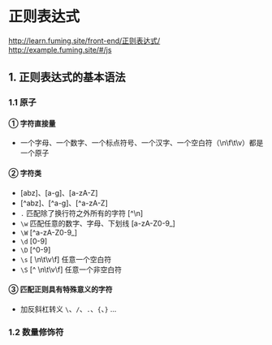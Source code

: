# 正则表达式
http://learn.fuming.site/front-end/正则表达式/
http://example.fuming.site/#/js

## 1. 正则表达式的基本语法
### 1.1 原子
#### ① 字符直接量
* 一个字母、一个数字、一个标点符号、一个汉字、一个空白符（\n\f\t\v）都是一个原子
#### ② 字符类
* [abz]、[a-g]、[a-zA-Z]
* [^abz]、[^a-g]、[^a-zA-Z]
* `.` 匹配除了换行符之外所有的字符  [^\n]
* `\w` 匹配任意的数字、字母、下划线  [a-zA-Z0-9_]
* `\W` [^a-zA-Z0-9_]
* `\d` [0-9]
* `\D` [^0-9]
* `\s` [ \n\t\v\f] 任意一个空白符
* `\S` [^ \n\t\v\f] 任意一个非空白符
#### ③ 匹配正则具有特殊意义的字符
* 加反斜杠转义  `\`、`/`、`.`、`{`、`}` ...

### 1.2 数量修饰符
* {n}  前面的原子重复出现n次
* {n,}  前面的原子重复出现n次以及n次以上
* {n,m}  前面的原子重复出现n次到m次
* `?`  前面的原子出现0次或1次  {0,1}
* `+`  前面的原子出现1次或多次  {1,}
* `*`  前面的原子出现任意次 {0,}

```
数量修饰符写在原子的后面
数量修饰符修饰的是紧挨着的一个原子
修饰符不参与匹配，只有原子参与匹配
```

```
贪婪匹配： 正则表达式会尽可能多的进行匹配；
在数量修饰符的后面添加？可以阻止贪婪匹配
```

### 1.3 位置修饰符
* `\b`  单词边界
* `\B`  非单词边界
* `\A` 等同于 `^`  字符串开始
* `\Z` 等同于 `$`  字符串结束


### 1.4 选择修饰符
* `|` 类似于逻辑或
```
优先级特低
从两个里面选择一个  abc|def  要么abc 要么 def；  ab(c|d)ef  从c和d里面选择一个
```

### 1.5 模式单元
* 提高优先级
* 把多个原子多做一个整体   
* **暂存内存：** 把模式单元中的内容单独捕获； regExp.exec()返回的数组会包含模式单元匹配到内容；
* 如果不想暂存内容，仅仅想改变优先级或者把多个原子视为一个整体，可以 `(?:pattern)`
* 可以给每个模式单元取个名字 `(?<名字>pattern)`，exec返回的数组中的groups属性可以得到模式单元的内容
* **反向引用：**，在replace替换的时候，才能进行反向引用； 可以引用模式单元中匹配到内容 $1引用第一个模式单元的内容，$2第二个... 





```
  我的网址： http://learn.fuming.site/index.html
 某大型互联网公司： http://www.atguigu.com/movies/01001.html
 这样一个值： https://122.234.120.90:8080/files/01.php 哈哈哈
```

```
话说金莲陪着武松正在楼上说话未了，只见武大买了些肉菜果饼归家。放在厨
，走上楼来，叫道："大嫂，你且下来则个。"那妇人应道："你看那不晓事的，
！叔叔在此无人陪侍，却交我撇了下去。"武松道："嫂嫂请方便。"妇人道："
何不去间壁请王乾娘来安排？只是这般不见便。"武大便自去央了间壁王婆来。安
排端正，都拿上楼来，摆在桌子上，无非是些鱼肉果菜点心之类。随即烫酒上来。
武大叫妇人坐了主位，武松对席，武大打横。三人坐下，把酒来斟，武大筛酒在各
人面前。那妇人拿起酒来道："叔叔休怪，没甚管待，请杯儿水酒。"武松道："
感谢嫂嫂，休这般说。"
```